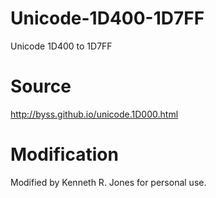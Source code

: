 # Unicode-1D400-1D7FF
Unicode 1D400 to 1D7FF

# Source
http://byss.github.io/unicode.1D000.html

# Modification
Modified by Kenneth R. Jones for personal use.
